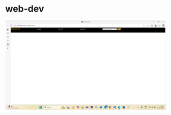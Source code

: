 # web-dev



![image-alt](https://github.com/deba-pra2003/web-dev/blob/7d488a40a9e5da34d7751e24324bc8e2a9577b01/navbar.png)
